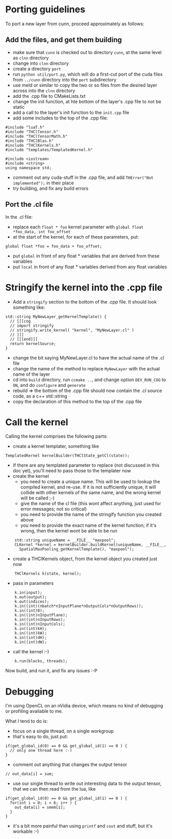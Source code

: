 # Porting guidelines

To port a new layer from cunn, proceed approximately as follows:

## Add the files, and get them building

* make sure that `cunn` is checked out to directory `cunn`, at the same level as `clnn` directory
* change into `clnn` directory
* create a directory `port`
* run `python util/port.py`, which will do a first-cut port of the cuda files from `../cunn` directory into the `port` subdirectory
* use meld or similar to copy the two or so files from the desired layer across into the `clnn` directory
* add the .cpp file to CMakeLists.txt
* change the init function, at hte bottom of the layer's .cpp file to not be static
* add a call to the layer's init function to the `init.cpp` file
* add some includes to the top of the .cpp file:
```
#include "luaT.h"
#include "THClTensor.h"
#include "THClTensorMath.h"
#include "THClBlas.h"
#include "THClKernels.h"
#include "templates/TemplatedKernel.h"

#include <iostream>
#include <string>
using namespace std;
```
* comment out any cuda-stuff in the .cpp file, and add `THError("Not implemented");` in their place
* try building, and fix any build errors

## Port the .cl file

In the .cl file:
* replace each `float * foo` kernel parameter with `global float *foo_data, int foo_offset`
* at the start of the kernel, for each of these parameters, put:
```
global float *foo = foo_data + foo_offset;
```
* put `global` in front of any float * variables that are derived from these variables
* put `local` in front of any float * variables derived from any float variables

# Stringify the kernel into the .cpp file

* Add a `stringify` section to the bottom of the .cpp file. It should look something like:
```
std::string MyNewLayer_getKernelTemplate() {
  // [[[cog
  // import stringify
  // stringify.write_kernel( "kernel", "MyNewLayer.cl" )
  // ]]]
  // [[[end]]]
  return kernelSource;
}
```
* change the bit saying MyNewLayer.cl to have the actual name of the .cl file
* change the name of the method to replace `MyNewLayer` with the actual name of the layer
* cd into `build` directory, run `ccmake ..`, and change option `DEV_RUN_COG` to `ON`, and do `configure` and `generate`
* rebuild => the bottom of the .cpp file should now contain the .cl source code, as a c++ std::string
* copy the declaration of this method to the top of the .cpp file

# Call the kernel

Calling the kernel comprises the following parts:
* create a kernel templater, something like
```
TemplatedKernel kernelBuilder(THClState_getCl(state));
```
* If there are any templated parameter to replace (not discussed in this doc yet), you'll need to pass those to the templater now
* create the kernel
  * you need to create a unique name.  This will be used to lookup the compiled kernel, and re-use.  If it is not sufficiently unique, it will collide with other kernels of the same name, and the wrong kernel will be called ;-)
  * give the name of the cl file (this wont affect anything, just used for error messages; not so critical)
  * you need to provide the name of the stringify function you created above
  * you need to provide the exact name of the kernel function; if it's wrong, then the kernel wont be able to be run
```
    std::string uniqueName = __FILE__ "maxpool";
    CLKernel *kernel = kernelBuilder.buildKernel(uniqueName, __FILE__,
      SpatialMaxPooling_getKernelTemplate(), "maxpool");
```
* create a THClKernels object, from the kernel object you created just now
```
    THClKernels k(state, kernel);
```
* pass in parameters
```
    k.in(input);
    k.out(output);
    k.out(indices);
    k.in((int)(nbatch*nInputPlane*nOutputCols*nOutputRows));
    k.in((int)0);
    k.in((int)nInputPlane);
    k.in((int)nInputRows);
    k.in((int)nInputCols);
    k.in((int)kH);
    k.in((int)kW);
    k.in((int)dH);
    k.in((int)dW);
```
* call the kernel :-)
```
    k.run(blocks, threads);
```

Now build, and run it, and fix any issues :-P

# Debugging

I'm using OpenCL on an nVidia device, which means no kind of debugging or profiling available to me.

What I tend to do is:
- focus on a single thread, on a single workgroup
- that's easy to do, just put:
```
if(get_global_id(0) == 0 && get_global_id(1) == 0 ) {
  // only one thread here :-)
}
```
- comment out anything that changes the output tensor
```
// out_data[i] = sum;
```
- use our single thread to write out interesting data to the output tensor, that we can then read from the lua, like
```
if(get_global_id(0) == 0 && get_global_id(1) == 0 ) {
  for(int i = 0; i < 6; i++ ) {
    out_data[i] = smem[i];
  }   
}
```
- it's a bit more painful than using `printf` and `cout` and stuff, but it's workable :-)

